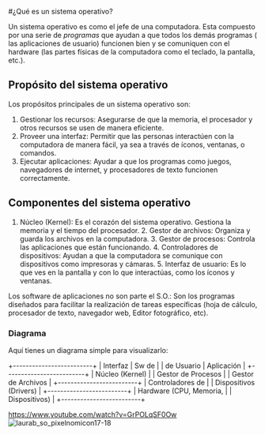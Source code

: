 

#¿Qué es un sistema operativo?

Un sistema operativo es como el jefe de una computadora. Esta compuesto por una serie de *programas* que ayudan a que todos los demás programas ( las aplicaciones de usuario) funcionen bien y se comuniquen con el hardware (las partes físicas de la computadora como el teclado, la pantalla, etc.).

## Propósito del sistema operativo
Los propósitos principales de un sistema operativo son:

 1. Gestionar los recursos: Asegurarse de que la memoria, el procesador y otros recursos se usen de manera eficiente.
 2. Proveer una interfaz: Permitir que las personas interactúen con la computadora de manera fácil, ya sea a través de íconos, ventanas, o comandos.
 3. Ejecutar aplicaciones: Ayudar a que los programas como juegos, navegadores de internet, y procesadores de texto funcionen correctamente.

## Componentes del sistema operativo

  1. Núcleo (Kernel): Es el corazón del sistema operativo. Gestiona la memoria y el tiempo del procesador.
	2. Gestor de archivos: Organiza y guarda los archivos en la computadora.
	3. Gestor de procesos: Controla las aplicaciones que están funcionando.
	4. Controladores de dispositivos: Ayudan a que la computadora se comunique con dispositivos como impresoras y cámaras.
	5. Interfaz de usuario: Es lo que ves en la pantalla y con lo que interactúas, como los íconos y ventanas.

Los software de aplicaciones no son parte el S.O.: Son los programas diseñados para facilitar la realización de tareas específicas (hoja de cálculo, procesador de texto, navegador web, Editor fotográfico, etc).

### Diagrama

Aquí tienes un diagrama simple para visualizarlo:

+-------------------------+
| Interfaz 	 | Sw de 	    |
| de Usuario | Aplicación |
+-------------------------+
| Núcleo (Kernel)         |
|	 Gestor de Procesos     |
|    Gestor de Archivos	  |
+-------------------------+
| Controladores de        |
| Dispositivos (Drivers)  |
+-------------------------+
| Hardware (CPU, Memoria, |
| Dispositivos)           |
+-------------------------+


https://www.youtube.com/watch?v=GrPOLqSF0Ow
![laurab_so_pixelnomicon17-18](https://github.com/user-attachments/assets/a89d78bc-16ab-4fe7-929a-60b2fff68c0c)
